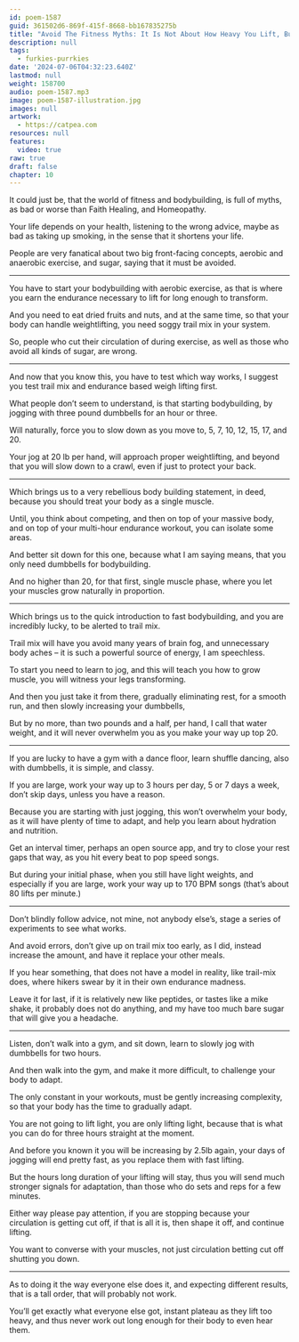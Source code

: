 ```yaml
---
id: poem-1587
guid: 361502d6-869f-415f-8668-bb167835275b
title: "Avoid The Fitness Myths: It Is Not About How Heavy You Lift, But How Long You Lift Your Heavy For"
description: null
tags:
  - furkies-purrkies
date: '2024-07-06T04:32:23.640Z'
lastmod: null
weight: 158700
audio: poem-1587.mp3
image: poem-1587-illustration.jpg
images: null
artwork:
  - https://catpea.com
resources: null
features:
  video: true
raw: true
draft: false
chapter: 10
---
```



It could just be, that the world of fitness and bodybuilding,
is full of myths, as bad or worse than Faith Healing, and Homeopathy.

Your life depends on your health, listening to the wrong advice,
maybe as bad as taking up smoking, in the sense that it shortens your life.

People are very fanatical about two big front-facing concepts,
aerobic and anaerobic exercise, and sugar, saying that it must be avoided.

---

You have to start your bodybuilding with aerobic exercise,
as that is where you earn the endurance necessary to lift for long enough to transform.

And you need to eat dried fruits and nuts, and at the same time,
so that your body can handle weightlifting, you need soggy trail mix in your system.

So, people who cut their circulation of during exercise,
as well as those who avoid all kinds of sugar, are wrong.

---

And now that you know this, you have to test which way works,
I suggest you test trail mix and endurance based weigh lifting first.

What people don’t seem to understand, is that starting bodybuilding,
by jogging with three pound dumbbells for an hour or three.

Will naturally, force you to slow down as you move to,
5, 7, 10, 12, 15, 17, and 20.

Your jog at 20 lb per hand, will approach proper weightlifting,
and beyond that you will slow down to a crawl, even if just to protect your back.

---

Which brings us to a very rebellious body building statement, in deed,
because you should treat your body as a single muscle.

Until, you think about competing, and then on top of your massive body,
and on top of your multi-hour endurance workout, you can isolate some areas.

And better sit down for this one, because what I am saying means,
that you only need dumbbells for bodybuilding.

And no higher than 20, for that first, single muscle phase,
where you let your muscles grow naturally in proportion.

---

Which brings us to the quick introduction to fast bodybuilding,
and you are incredibly lucky, to be alerted to trail mix.

Trail mix will have you avoid many years of brain fog,
and unnecessary body aches – it is such a powerful source of energy, I am speechless.

To start you need to learn to jog, and this will teach you how to grow muscle,
you will witness your legs transforming.

And then you just take it from there, gradually eliminating rest,
for a smooth run, and then slowly increasing your dumbbells,

But by no more, than two pounds and a half, per hand,
I call that water weight, and it will never overwhelm you as you make your way up top 20.

---

If you are lucky to have a gym with a dance floor,
learn shuffle dancing, also with dumbbells, it is simple, and classy.

If you are large, work your way up to 3 hours per day,
5 or 7 days a week, don’t skip days, unless you have a reason.

Because you are starting with just jogging, this won’t overwhelm your body,
as it will have plenty of time to adapt, and help you learn about hydration and nutrition.

Get an interval timer, perhaps an open source app, and try to close your rest gaps that way,
as you hit every beat to pop speed songs.

But during your initial phase, when you still have light weights,
and especially if you are large, work your way up to 170 BPM songs (that’s about 80 lifts per minute.)

---

Don’t blindly follow advice, not mine, not anybody else’s,
stage a series of experiments to see what works.

And avoid errors, don’t give up on trail mix too early, as I did,
instead increase the amount, and have it replace your other meals.

If you hear something, that does not have a model in reality,
like trail-mix does, where hikers swear by it in their own endurance madness.

Leave it for last, if it is relatively new like peptides, or tastes like a mike shake,
it probably does not do anything, and my have too much bare sugar that will give you a headache.

---

Listen, don’t walk into a gym, and sit down,
learn to slowly jog with dumbbells for two hours.

And then walk into the gym, and make it more difficult,
to challenge your body to adapt.

The only constant in your workouts, must be gently increasing complexity,
so that your body has the time to gradually adapt.

You are not going to lift light, you are only lifting light,
because that is what you can do for three hours straight at the moment.

And before you known it you will be increasing by 2.5lb again,
your days of jogging will end pretty fast, as you replace them with fast lifting.

But the hours long duration of your lifting will stay,
thus you will send much stronger signals for adaptation, than those who do sets and reps for a few minutes.

Either way please pay attention, if you are stopping because your circulation is getting cut off,
if that is all it is, then shape it off, and continue lifting.

You want to converse with your muscles,
not just circulation betting cut off shutting you down.

---

As to doing it the way everyone else does it,
and expecting different results, that is a tall order, that will probably not work.

You’ll get exactly what everyone else got, instant plateau as they lift too heavy, and thus never work out long enough for their body to even hear them.
